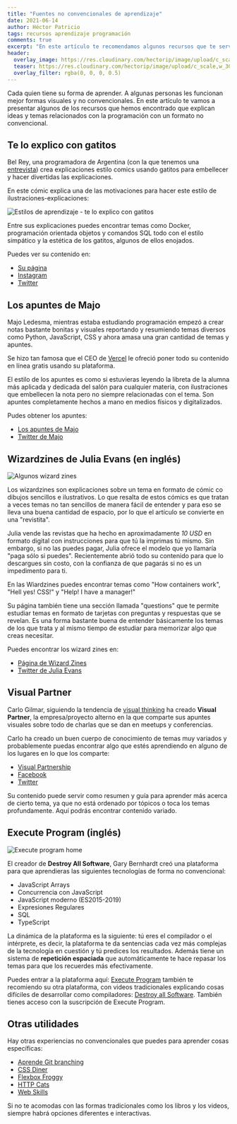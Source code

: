 ```yaml
---
title: "Fuentes no convencionales de aprendizaje"
date: 2021-06-14
author: Héctor Patricio
tags: recursos aprendizaje programación
comments: true
excerpt: "En este artículo te recomendamos algunos recursos que te servirán para aprender conceptos de programación que no son libros o cursos comunes."
header:
  overlay_image: https://res.cloudinary.com/hectorip/image/upload/c_scale,w_1200/v1617383682/michael-dziedzic-gEN5Btvf2Eg-unsplash_nrd8uv.jpg
  teaser: https://res.cloudinary.com/hectorip/image/upload/c_scale,w_300/v1617383682/michael-dziedzic-gEN5Btvf2Eg-unsplash_nrd8uv.jpg
  overlay_filter: rgba(0, 0, 0, 0.5)
---
```


Cada quien tiene su forma de aprender. A algunas personas les funcionan mejor formas visuales y no convencionales. En este artículo te vamos a presentar algunos de los recursos que hemos encontrado que explican ideas y temas relacionados con la programación con un formato no convencional.

## Te lo explico con gatitos

Bel Rey, una programadora de Argentina (con la que tenemos una [entrevista](https://youtu.be/7Ea4BGxwhEA)) crea explicaciones estilo comics usando gatitos para embellecer y hacer divertidas las explicaciones.

En este cómic explica una de las motivaciones para hacer este estilo de ilustraciones-explicaciones:

![Estilos de aprendizaje - te lo explico con gatitos](https://teloexplicocongatitos.com/_next/image?url=https%3A%2F%2Fdoomvault.nyc3.digitaloceanspaces.com%2Ftlecg%2Fbig%2Faprender00.jpg&w=1200&q=75)

Entre sus explicaciones puedes encontrar temas como Docker, programación orientada objetos y comandos SQL todo con el estilo simpático y la estética de los gatitos, algunos de ellos enojados.

Puedes ver su contenido en:

- [Su página](https://teloexplicocongatitos.com/)
- [Instagram](https://www.instagram.com/teloexplicocongatitos/)
- [Twitter](https://twitter.com/explicocongatos)

## Los apuntes de Majo

Majo Ledesma, mientras estaba estudiando programación empezó a crear notas bastante bonitas y visuales reportando y resumiendo temas diversos como Python, JavaScript, CSS y ahora amasa una gran cantidad de temas y apuntes.

Se hizo tan famosa que el CEO de [Vercel](https://losapuntesdemajo.vercel.app/) le ofreció poner todo su contenido en línea gratis usando su plataforma.

El estilo de los apuntes es como si estuvieras leyendo la libreta de la alumna más aplicada y dedicada del salón para cualquier materia, con ilustraciones que embellecen la nota pero no siempre relacionadas con el tema. Son apuntes completamente hechos a mano en medios físicos y digitalizados.

Pudes obtener los apuntes:

- [Los apuntes de Majo](https://losapuntesdemajo.vercel.app/)
- [Twitter de Majo](https://twitter.com/MajoLedes)

## Wizardzines de Julia Evans (en inglés)

![Algunos wizard zines](https://res.cloudinary.com/hectorip/image/upload/v1623630863/wz_3_vvj9pp.png)

Los wizardzines son explicaciones sobre un tema en formato de cómic co dibujos sencillos e ilustrativos. Lo que resalta de estos cómics es que tratan a veces temas no tan sencillos de manera fácil de entender y para eso se lleva una buena cantidad de espacio, por lo que el artículo se convierte en una "revistita".

Julia vende las revistas que ha hecho en aproximadamente _10 USD_ en formato digital con instrucciones para que tú la imprimas tú mismo. Sin embargo, si no las puedes pagar, Julia ofrece el modelo que yo llamaría "paga sólo si puedes". Recientemente abrió todo su contenido para que lo descargues sin costo, con la confianza de que pagarás si no es un impedimento para ti.

En las Wiardzines puedes encontrar temas como "How containers work", "Hell yes! CSS!" y "Help! I have a manager!"

Su página también tiene una sección llamada "questions" que te permite estudiar temas en formato de tarjetas con preguntas y respuestas que se revelan. Es una forma bastante buena de entender básicamente los temas de los que trata y al mismo tiempo de estudiar para memorizar algo que creas necesitar.

Puedes encontrar los wizard zines en:

- [Página de Wizard Zines](https://wizardzines.com/)
- [Twitter de Julia Evans](https://twitter.com/b0rk)

## Visual Partner

Carlo Gilmar, siguiendo la tendencia de [visual thinking](https://extremservicejam.wordpress.com/2013/02/18/que-es-visual-thinking-y-como-puede-ayudarte/) ha creado **Visual Partner**, la empresa/proyecto alterno en la que comparte sus apuntes visuales sobre todo de charlas que se dan en meetups y conferencias.

Carlo ha creado un buen cuerpo de conocimiento de temas muy variados y probablemente puedas encontrar algo que estés aprendiendo en alguno de los lugares en lo que los comparte:

- [Visual Partnership](https://visualpartnership.herokuapp.com/)
- [Facebook](https://www.facebook.com/visualpartnership/)
- [Twitter](https://twitter.com/carlogilmar?lang=en)

Su contenido puede servir como resumen y guía para aprender más acerca de cierto tema, ya que no está ordenado por tópicos o toca los temas profundamente. Aquí podrás encontrar contenido variado.

## Execute Program (inglés)

![Execute program home](https://res.cloudinary.com/hectorip/image/upload/v1623647102/execute_program_ofbgcz.png)

El creador de **Destroy All Software**,  Gary Bernhardt creó una plataforma para que aprendieras las siguientes tecnologías de forma no convencional:

- JavaScript Arrays
- Concurrencia con JavaScript
- JavaScript moderno (ES2015-2019)
- Expresiones Regulares
- SQL
- TypeScript

La dinámica de la plataforma es la siguiente: tú eres el compilador o el intérprete, es decir, la plataforma te da sentencias cada vez más complejas de la tecnología en cuestión y tú predices los resultados. Además tiene un sistema de **repetición espaciada** que automáticamente te hace repasar los temas para que los recuerdes más efectivamente.

Puedes entrar a la plataforma aquí: [Execute Program](https://www.executeprogram.com/) también te recomiendo su otra plataforma, con videos tradicionales explicando cosas difíciles de desarrollar como compiladores: [Destroy all Software](https://www.destroyallsoftware.com/screencasts). También tienes acceso con la suscripción de Execute Program.

## Otras utilidades

Hay otras experiencias no convencionales que puedes para aprender cosas específicas:

- [Aprende Git branching](https://learngitbranching.js.org/?locale=es_ES)
- [CSS Diner](https://flukeout.github.io/)
- [Flexbox Froggy](https://flexboxfroggy.com/#es)
- [HTTP Cats](https://http.cat/)
- [Web Skills](https://andreasbm.github.io/web-skills/)

Si no te acomodas con las formas tradicionales como los libros y los videos, siempre habrá opciones diferentes e interactivas.
